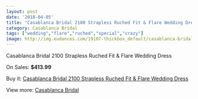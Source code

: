 ```yaml
---
layout: post
date: '2018-04-05'
title: "Casablanca Bridal 2100 Strapless Ruched Fit & Flare Wedding Dress"
category: Casablanca Bridal
tags: ["wedding","flare","ruched","special","crazy"]
image: http://img.eudances.com/19107-thickbox_default/casablanca-bridal-2100-strapless-ruched-fit-flare-wedding-dress.jpg
---
```

Casablanca Bridal 2100 Strapless Ruched Fit & Flare Wedding Dress

On Sales: **$413.99**
<a href="https://www.eudances.com/en/casablanca-bridal/5685-casablanca-bridal-2100-strapless-ruched-fit-flare-wedding-dress.html"><amp-img layout="responsive" width="600" height="600" src="//img.eudances.com/19107-thickbox_default/casablanca-bridal-2100-strapless-ruched-fit-flare-wedding-dress.jpg" alt="Casablanca Bridal 2100 Strapless Ruched Fit & Flare Wedding Dress 0" /></a>
<a href="https://www.eudances.com/en/casablanca-bridal/5685-casablanca-bridal-2100-strapless-ruched-fit-flare-wedding-dress.html"><amp-img layout="responsive" width="600" height="600" src="//img.eudances.com/19109-thickbox_default/casablanca-bridal-2100-strapless-ruched-fit-flare-wedding-dress.jpg" alt="Casablanca Bridal 2100 Strapless Ruched Fit & Flare Wedding Dress 1" /></a>
<a href="https://www.eudances.com/en/casablanca-bridal/5685-casablanca-bridal-2100-strapless-ruched-fit-flare-wedding-dress.html"><amp-img layout="responsive" width="600" height="600" src="//img.eudances.com/19108-thickbox_default/casablanca-bridal-2100-strapless-ruched-fit-flare-wedding-dress.jpg" alt="Casablanca Bridal 2100 Strapless Ruched Fit & Flare Wedding Dress 2" /></a>

Buy it: [Casablanca Bridal 2100 Strapless Ruched Fit & Flare Wedding Dress](https://www.eudances.com/en/casablanca-bridal/5685-casablanca-bridal-2100-strapless-ruched-fit-flare-wedding-dress.html "Casablanca Bridal 2100 Strapless Ruched Fit & Flare Wedding Dress")

View more: [Casablanca Bridal](https://www.eudances.com/en/4-casablanca-bridal "Casablanca Bridal")